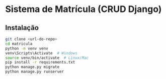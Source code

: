# Sistema de Matrícula (CRUD Django)

## Instalação
```bash
git clone <url-do-repo>
cd matricula
python -m venv venv
venv\Scripts\Activate  # Windows
source venv/bin/activate  # Linux/Mac
pip install -r requirements.txt
python manage.py migrate
python manage.py runserver
